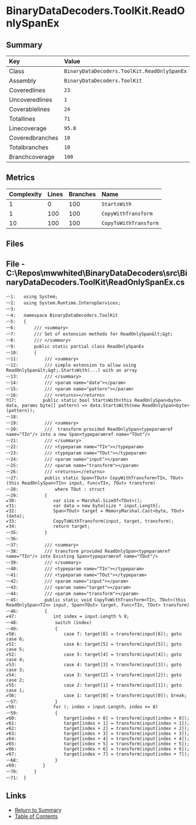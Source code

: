 ﻿# BinaryDataDecoders.ToolKit.ReadOnlySpanEx

## Summary

| Key             | Value                                       |
| :-------------- | :------------------------------------------ |
| Class           | `BinaryDataDecoders.ToolKit.ReadOnlySpanEx` |
| Assembly        | `BinaryDataDecoders.ToolKit`                |
| Coveredlines    | `23`                                        |
| Uncoveredlines  | `1`                                         |
| Coverablelines  | `24`                                        |
| Totallines      | `71`                                        |
| Linecoverage    | `95.8`                                      |
| Coveredbranches | `10`                                        |
| Totalbranches   | `10`                                        |
| Branchcoverage  | `100`                                       |

## Metrics

| Complexity | Lines | Branches | Name                  |
| :--------- | :---- | :------- | :-------------------- |
| 1          | 0     | 100      | `StartsWith`          |
| 1          | 100   | 100      | `CopyWithTransform`   |
| 10         | 100   | 100      | `CopyToWithTransform` |

## Files

## File - C:\Repos\mwwhited\BinaryDataDecoders\src\BinaryDataDecoders.ToolKit\ReadOnlySpanEx.cs

```CSharp
〰1:   using System;
〰2:   using System.Runtime.InteropServices;
〰3:   
〰4:   namespace BinaryDataDecoders.ToolKit
〰5:   {
〰6:       /// <summary>
〰7:       /// Set of extension methods for ReadOnlySpan&lt;&gt;
〰8:       /// </summary>
〰9:       public static partial class ReadOnlySpanEx
〰10:      {
〰11:          /// <summary>
〰12:          /// simple extension to allow using ReadOnlySpan&lt;&gt;.StartsWith(...) with an array
〰13:          /// </summary>
〰14:          /// <param name="data"></param>
〰15:          /// <param name="pattern"></param>
〰16:          /// <returns></returns>
‼17:          public static bool StartsWith(this ReadOnlySpan<byte> data, params byte[] pattern) => data.StartsWith(new ReadOnlySpan<byte>(pattern));
〰18:  
〰19:          /// <summary>
〰20:          ///  transform provided ReadOnlySpan<typeparamref name="TIn"/> into a new Span<typeparamref name="TOut"/>
〰21:          /// </summary>
〰22:          /// <typeparam name="TIn"></typeparam>
〰23:          /// <typeparam name="TOut"></typeparam>
〰24:          /// <param name="input"></param>
〰25:          /// <param name="transform"></param>
〰26:          /// <returns></returns>
〰27:          public static Span<TOut> CopyWithTransform<TIn, TOut>(this ReadOnlySpan<TIn> input, Func<TIn, TOut> transform)
〰28:              where TOut : struct
〰29:          {
✔30:              var size = Marshal.SizeOf<TOut>();
✔31:              var data = new byte[size * input.Length];
✔32:              Span<TOut> target = MemoryMarshal.Cast<byte, TOut>(data);
✔33:              CopyToWithTransform(input, target, transform);
✔34:              return target;
〰35:          }
〰36:  
〰37:          /// <summary>
〰38:          /// transform provided ReadOnlySpan<typeparamref name="TIn"/> into Existing Span<typeparamref name="TOut"/>
〰39:          /// </summary>
〰40:          /// <typeparam name="TIn"></typeparam>
〰41:          /// <typeparam name="TOut"></typeparam>
〰42:          /// <param name="input"></param>
〰43:          /// <param name="target"></param>
〰44:          /// <param name="transform"></param>
〰45:          public static void CopyToWithTransform<TIn, TOut>(this ReadOnlySpan<TIn> input, Span<TOut> target, Func<TIn, TOut> transform)
〰46:          {
✔47:              int index = input.Length % 8;
〰48:              switch (index)
〰49:              {
✔50:                  case 7: target[6] = transform(input[6]); goto case 6;
✔51:                  case 6: target[5] = transform(input[5]); goto case 5;
✔52:                  case 5: target[4] = transform(input[4]); goto case 4;
✔53:                  case 4: target[3] = transform(input[3]); goto case 3;
✔54:                  case 3: target[2] = transform(input[2]); goto case 2;
✔55:                  case 2: target[1] = transform(input[1]); goto case 1;
✔56:                  case 1: target[0] = transform(input[0]); break;
〰57:              }
✔58:              for (; index < input.Length; index += 8)
〰59:              {
✔60:                  target[index + 0] = transform(input[index + 0]);
✔61:                  target[index + 1] = transform(input[index + 1]);
✔62:                  target[index + 2] = transform(input[index + 2]);
✔63:                  target[index + 3] = transform(input[index + 3]);
✔64:                  target[index + 4] = transform(input[index + 4]);
✔65:                  target[index + 5] = transform(input[index + 5]);
✔66:                  target[index + 6] = transform(input[index + 6]);
✔67:                  target[index + 7] = transform(input[index + 7]);
〰68:              }
✔69:          }
〰70:      }
〰71:  }
```

## Links

* [Return to Summary](Summary.md)
* [Table of Contents](../TOC.md)

